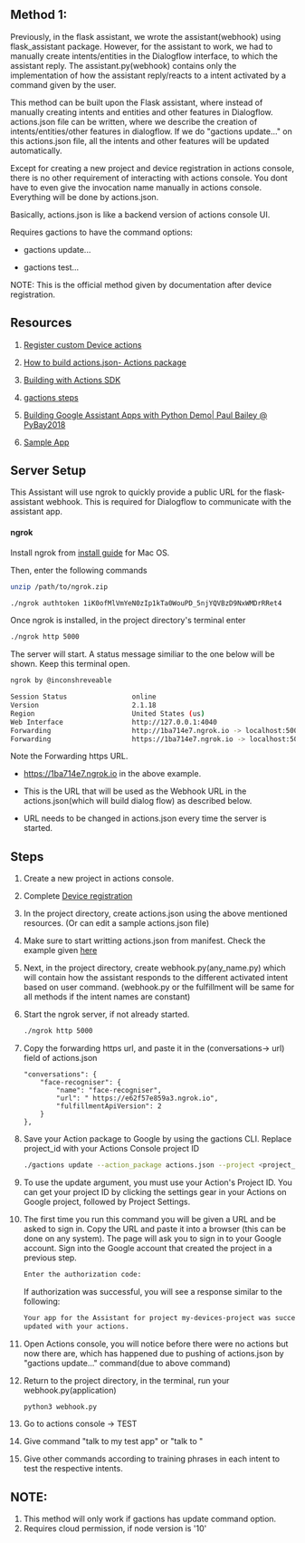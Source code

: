 ## Method 1: 
Previously, in the flask assistant, we wrote the assistant(webhook) using flask_assistant package. However, for the assistant to work, we had to manually create intents/entities in the Dialogflow interface, to which the assistant reply. The assistant.py(webhook) contains only the implementation of how the assistant reply/reacts to a intent activated by a command given by the user.

This method can be built upon the Flask assistant, where instead of manually creating intents and entities and other features in Dialogflow. actions.json file can be written, where we describe the creation of intents/entities/other features in dialogflow. If we do "gactions update..." on this actions.json file, all the intents and other features will be updated automatically. 

Except for creating a new project and device registration in actions console, there is no other requirement of interacting with actions console. You dont have to even give the invocation name manually in actions console. Everything will be done by actions.json. 

Basically, actions.json is like a backend version of actions console UI.

Requires gactions to have the command options: 

* gactions update...

* gactions test...

NOTE: This is the official method given by documentation after device registration.

## Resources
1. [Register custom Device actions](https://developers.google.com/assistant/sdk/guides/service/python/extend/custom-actions)

1. [How to build actions.json- Actions package](https://developers.google.com/assistant/conversational/df-asdk/reference/action-package/rest/Shared.Types/ActionPackage)

1. [Building with Actions SDK](https://developers.google.com/assistant/conversational/df-asdk/actions-sdk/define-actions)

1. [gactions steps](https://developers.google.com/assistant/conversational/df-asdk/actions-sdk/gactions-cli)

1. [Building Google Assistant Apps with Python Demo| Paul Bailey @ PyBay2018](https://www.youtube.com/watch?v=5eRxMyf_2Rc)

1. [Sample App](https://github.com/pizzapanther/google-actions-python-example)

## Server Setup

This Assistant will use ngrok to quickly provide a public URL for the flask-assistant webhook. This is required for Dialogflow to communicate with the assistant app.

#### **ngrok**

Install ngrok from [install guide](https://dashboard.ngrok.com/get-started/setup) for Mac OS. 


Then, enter the following commands
```bash
unzip /path/to/ngrok.zip
```

```bash
./ngrok authtoken 1iK0ofMlVmYeN0zIp1kTa0WouPD_5njYQVBzD9NxWMDrRRet4
```

Once ngrok is installed, in the project directory's terminal enter

```bash
./ngrok http 5000
```

The server will start. A status message similiar to the one below will be shown. Keep this terminal open.

```bash
ngrok by @inconshreveable                                                                

Session Status                online
Version                       2.1.18
Region                        United States (us)
Web Interface                 http://127.0.0.1:4040
Forwarding                    http://1ba714e7.ngrok.io -> localhost:5000
Forwarding                    https://1ba714e7.ngrok.io -> localhost:5000
```
Note the Forwarding https URL.

* https://1ba714e7.ngrok.io in the above example.

* This is the URL that will be used as the Webhook URL in the actions.json(which will build dialog flow) as described below.

* URL needs to be changed in actions.json every time the server is started. 

## Steps

1. Create a new project in actions console.

1. Complete [Device registration](https://developers.google.com/assistant/sdk/guides/service/python)

1. In the project directory, create actions.json using the above mentioned resources. (Or can edit a sample actions.json file)

1. Make sure to start writting actions.json from manifest. Check the example given [here](https://developers.google.com/assistant/sdk/guides/service/python/extend/custom-actions)

1. Next, in the project directory, create webhook.py(any_name.py) which will contain how the assistant responds to the different activated intent based on user command. (webhook.py or the fulfillment will be same for all methods if the intent names are constant)

1. Start the ngrok server, if not already started.

    ```bash
    ./ngrok http 5000
    ```
1. Copy the forwarding https url, and paste it in the (conversations-> url) field of actions.json

    ```
    "conversations": {
        "face-recogniser": {
            "name": "face-recogniser",
            "url": " https://e62f57e859a3.ngrok.io",
            "fulfillmentApiVersion": 2
        }
    },
    ```
1. Save your Action package to Google by using the gactions CLI. Replace project_id with your Actions Console project ID

   ```bash
   ./gactions update --action_package actions.json --project <project_id>
   ```
1. To use the update argument, you must use your Action's Project ID. You can get your project ID by clicking the settings gear in your Actions on Google project, followed by Project Settings.

1. The first time you run this command you will be given a URL and be asked to sign in. Copy the URL and paste it into a browser (this can be done on any system). The page will ask you to sign in to your Google account. Sign into the Google account that created the project in a previous step.

   ```bash
   Enter the authorization code:
   ```
   If authorization was successful, you will see a response similar to the following:
   ```bash
   Your app for the Assistant for project my-devices-project was successfully
   updated with your actions.
   ```
1. Open Actions console, you will notice before there were no actions but now there are, which has happened due to pushing of actions.json by "gactions update..." command(due to above command)

1. Return to the project directory, in the terminal, run your webhook.py(application)
   ```bash
   python3 webhook.py
   ```
   
1. Go to actions console -> TEST

1. Give command "talk to my test app" or "talk to <invocation name>"

1. Give other commands according to training phrases in each intent to test the respective intents.


## NOTE: 
1. This method will only work if gactions has update command option.
1. Requires cloud permission, if node version is '10'
